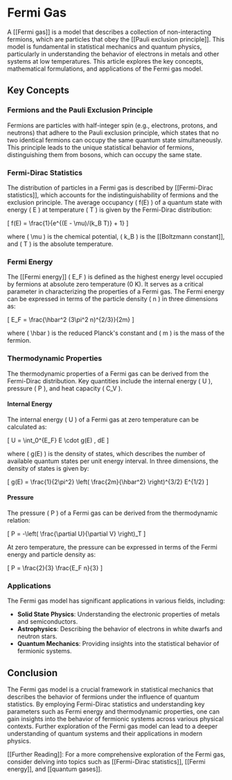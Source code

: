 
# Fermi Gas

A [[Fermi gas]] is a model that describes a collection of non-interacting fermions, which are particles that obey the [[Pauli exclusion principle]]. This model is fundamental in statistical mechanics and quantum physics, particularly in understanding the behavior of electrons in metals and other systems at low temperatures. This article explores the key concepts, mathematical formulations, and applications of the Fermi gas model.

## Key Concepts

### Fermions and the Pauli Exclusion Principle

Fermions are particles with half-integer spin (e.g., electrons, protons, and neutrons) that adhere to the Pauli exclusion principle, which states that no two identical fermions can occupy the same quantum state simultaneously. This principle leads to the unique statistical behavior of fermions, distinguishing them from bosons, which can occupy the same state.

### Fermi-Dirac Statistics

The distribution of particles in a Fermi gas is described by [[Fermi-Dirac statistics]], which accounts for the indistinguishability of fermions and the exclusion principle. The average occupancy \( f(E) \) of a quantum state with energy \( E \) at temperature \( T \) is given by the Fermi-Dirac distribution:

\[
f(E) = \frac{1}{e^{(E - \mu)/(k_B T)} + 1}
\]

where \( \mu \) is the chemical potential, \( k_B \) is the [[Boltzmann constant]], and \( T \) is the absolute temperature.

### Fermi Energy

The [[Fermi energy]] \( E_F \) is defined as the highest energy level occupied by fermions at absolute zero temperature (0 K). It serves as a critical parameter in characterizing the properties of a Fermi gas. The Fermi energy can be expressed in terms of the particle density \( n \) in three dimensions as:

\[
E_F = \frac{\hbar^2 (3\pi^2 n)^{2/3}}{2m}
\]

where \( \hbar \) is the reduced Planck's constant and \( m \) is the mass of the fermion.

### Thermodynamic Properties

The thermodynamic properties of a Fermi gas can be derived from the Fermi-Dirac distribution. Key quantities include the internal energy \( U \), pressure \( P \), and heat capacity \( C_V \).

#### Internal Energy

The internal energy \( U \) of a Fermi gas at zero temperature can be calculated as:

\[
U = \int_0^{E_F} E \cdot g(E) \, dE
\]

where \( g(E) \) is the density of states, which describes the number of available quantum states per unit energy interval. In three dimensions, the density of states is given by:

\[
g(E) = \frac{1}{2\pi^2} \left( \frac{2m}{\hbar^2} \right)^{3/2} E^{1/2}
\]

#### Pressure

The pressure \( P \) of a Fermi gas can be derived from the thermodynamic relation:

\[
P = -\left( \frac{\partial U}{\partial V} \right)_T
\]

At zero temperature, the pressure can be expressed in terms of the Fermi energy and particle density as:

\[
P = \frac{2}{3} \frac{E_F n}{3}
\]

### Applications

The Fermi gas model has significant applications in various fields, including:

- **Solid State Physics**: Understanding the electronic properties of metals and semiconductors.
- **Astrophysics**: Describing the behavior of electrons in white dwarfs and neutron stars.
- **Quantum Mechanics**: Providing insights into the statistical behavior of fermionic systems.

## Conclusion

The Fermi gas model is a crucial framework in statistical mechanics that describes the behavior of fermions under the influence of quantum statistics. By employing Fermi-Dirac statistics and understanding key parameters such as Fermi energy and thermodynamic properties, one can gain insights into the behavior of fermionic systems across various physical contexts. Further exploration of the Fermi gas model can lead to a deeper understanding of quantum systems and their applications in modern physics.

[[Further Reading]]: For a more comprehensive exploration of the Fermi gas, consider delving into topics such as [[Fermi-Dirac statistics]], [[Fermi energy]], and [[quantum gases]].
